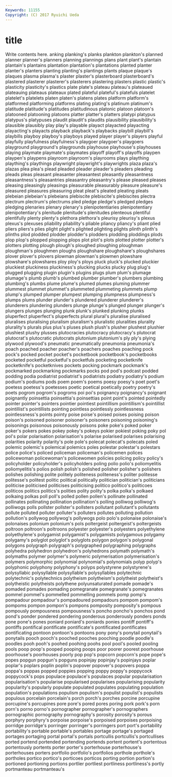 ```yaml
---
Keywords: 11155 
Copyright: (C) 2017 Ryuichi Ueda
---
```


# title

Write contents here.
anking
planking's planks plankton plankton's planned planner planner's planners planning plannings
plans plant plant's plantain plantain's plantains plantation plantation's plantations planted
planter planter's planters planting planting's plantings plants plaque plaque's plaques
plasma plasma's plaster plaster's plasterboard plasterboard's plastered plasterer plasterer's plasterers
plastering plasters plastic plastic's plasticity plasticity's plastics plate plate's plateau
plateau's plateaued plateauing plateaus plateaux plated plateful plateful's platefuls platelet
platelet's platelets platen platen's platens plates platform platform's platformed platforming
platforms plating plating's platinum platinum's platitude platitude's platitudes platitudinous platonic
platoon platoon's platooned platooning platoons platter platter's platters platypi platypus
platypus's platypuses plaudit plaudit's plaudits plausibility plausibility's plausible plausibly play
play's playable playact playacted playacting playacting's playacts playback playback's playbacks
playbill playbill's playbills playboy playboy's playboys played player player's players
playful playfully playfulness playfulness's playgoer playgoer's playgoers playground playground's playgrounds
playhouse playhouse's playhouses playing playmate playmate's playmates playoff playoff's playoffs
playpen playpen's playpens playroom playroom's playrooms plays plaything plaything's playthings
playwright playwright's playwrights plaza plaza's plazas plea plea's plead pleaded
pleader pleader's pleaders pleading pleads pleas pleasant pleasanter pleasantest pleasantly
pleasantness pleasantness's pleasantries pleasantry pleasantry's please pleased pleases pleasing pleasingly
pleasings pleasurable pleasurably pleasure pleasure's pleasured pleasures pleasuring pleat pleat's
pleated pleating pleats plebeian plebeian's plebeians plebiscite plebiscite's plebiscites plectra
plectrum plectrum's plectrums pled pledge pledge's pledged pledges pledging plenaries
plenary plenary's plenipotentiaries plenipotentiary plenipotentiary's plenitude plenitude's plenitudes plenteous plentiful
plentifully plenty plenty's plethora plethora's pleurisy pleurisy's plexus plexus's plexuses
pliability pliability's pliable pliancy pliancy's pliant plied pliers pliers's plies
plight plight's plighted plighting plights plinth plinth's plinths plod plodded
plodder plodder's plodders plodding ploddings plods plop plop's plopped plopping
plops plot plot's plots plotted plotter plotter's plotters plotting plough
plough's ploughed ploughing ploughman ploughman's ploughmen ploughs ploughshare ploughshare's ploughshares
plover plover's plovers plowman plowman's plowmen plowshare plowshare's plowshares ploy
ploy's ploys pluck pluck's plucked pluckier pluckiest pluckiness pluckiness's plucking
plucks plucky plug plug's plugged plugging plugin plugin's plugins plugs
plum plum's plumage plumage's plumb plumb's plumbed plumber plumber's plumbers
plumbing plumbing's plumbs plume plume's plumed plumes pluming plummer plummest
plummet plummet's plummeted plummeting plummets plump plump's plumped plumper plumpest
plumping plumpness plumpness's plumps plums plunder plunder's plundered plunderer plunderer's
plunderers plundering plunders plunge plunge's plunged plunger plunger's plungers plunges
plunging plunk plunk's plunked plunking plunks pluperfect pluperfect's pluperfects plural
plural's pluralise pluralised pluralises pluralising pluralism pluralism's pluralistic pluralities plurality
plurality's plurals plus plus's pluses plush plush's plusher plushest plushier
plushiest plushy plusses plutocracies plutocracy plutocracy's plutocrat plutocrat's plutocratic plutocrats
plutonium plutonium's ply ply's plying plywood plywood's pneumatic pneumatically pneumonia
pneumonia's poach poached poacher poacher's poachers poaches poaching pock pock's
pocked pocket pocket's pocketbook pocketbook's pocketbooks pocketed pocketful pocketful's pocketfuls
pocketing pocketknife pocketknife's pocketknives pockets pocking pockmark pockmark's pockmarked pockmarking
pockmarks pocks pod pod's podcast podded podding podia podiatrist podiatrist's
podiatrists podiatry podiatry's podium podium's podiums pods poem poem's poems
poesy poesy's poet poet's poetess poetess's poetesses poetic poetical poetically
poetry poetry's poets pogrom pogrom's pogroms poi poi's poignancy poignancy's
poignant poignantly poinsettia poinsettia's poinsettias point point's pointed pointedly pointer
pointer's pointers pointier pointiest pointillism pointillism's pointillist pointillist's pointillists pointing
pointless pointlessly pointlessness pointlessness's points pointy poise poise's poised poises
poising poison poison's poisoned poisoner poisoner's poisoners poisoning poisoning's poisonings
poisonous poisonously poisons poke poke's poked poker poker's pokers pokes
pokey pokey's pokeys pokier pokiest poking poky pol pol's polar
polarisation polarisation's polarise polarised polarises polarising polarities polarity polarity's pole
pole's polecat polecat's polecats poled polemic polemic's polemical polemics poles
polestar polestar's polestars police police's policed policeman policeman's policemen polices
policewoman policewoman's policewomen policies policing policy policy's policyholder policyholder's policyholders
poling polio polio's poliomyelitis poliomyelitis's polios polish polish's polished polisher
polisher's polishers polishes polishing polite politely politeness politeness's politer politesse
politesse's politest politic political politically politician politician's politicians politicise politicised
politicises politicising politico politico's politicoes politicos politics politics's polities polity
polity's polka polka's polkaed polkaing polkas poll poll's polled pollen
pollen's pollinate pollinated pollinates pollinating pollination pollination's polling polliwog polliwog's
polliwogs polls pollster pollster's pollsters pollutant pollutant's pollutants pollute polluted
polluter polluter's polluters pollutes polluting pollution pollution's pollywog pollywog's pollywogs
polo polo's polonaise polonaise's polonaises polonium polonium's pols poltergeist poltergeist's
poltergeists poltroon poltroon's poltroons polyester polyester's polyesters polyethylene polyethylene's polygamist
polygamist's polygamists polygamous polygamy polygamy's polyglot polyglot's polyglots polygon polygon's
polygonal polygons polygraph polygraph's polygraphed polygraphing polygraphs polyhedra polyhedron polyhedron's
polyhedrons polymath polymath's polymaths polymer polymer's polymeric polymerisation polymerisation's polymers
polymorphic polynomial polynomial's polynomials polyp polyp's polyphonic polyphony polyphony's polyps
polystyrene polystyrene's polysyllabic polysyllable polysyllable's polysyllables polytechnic polytechnic's polytechnics polytheism
polytheism's polytheist polytheist's polytheistic polytheists polythene polyunsaturated pomade pomade's pomaded
pomades pomading pomegranate pomegranate's pomegranates pommel pommel's pommelled pommelling pommels
pomp pomp's pompadour pompadour's pompadoured pompadours pompom pompom's pompoms pompon
pompon's pompons pomposity pomposity's pompous pompously pompousness pompousness's poncho poncho's
ponchos pond pond's ponder pondered pondering ponderous ponderously ponders ponds
pone pone's pones poniard poniard's poniards ponies pontiff pontiff's pontiffs
pontifical pontificate pontificate's pontificated pontificates pontificating pontoon pontoon's pontoons pony
pony's ponytail ponytail's ponytails pooch pooch's pooched pooches pooching poodle
poodle's poodles pooh pooh's poohed poohing poohs pool pool's pooled
pooling pools poop poop's pooped pooping poops poor poorer poorest
poorhouse poorhouse's poorhouses poorly pop pop's popcorn popcorn's pope pope's
popes popgun popgun's popguns popinjay popinjay's popinjays poplar poplar's poplars
poplin poplin's popover popover's popovers poppa poppa's poppas popped poppies
popping poppy poppy's poppycock poppycock's pops populace populace's populaces popular
popularisation popularisation's popularise popularised popularises popularising popularity popularity's popularly populate
populated populates populating population population's populations populism populism's populist populist's
populists populous porcelain porcelain's porch porch's porches porcine porcupine porcupine's
porcupines pore pore's pored pores poring pork pork's porn porn's
porno porno's pornographer pornographer's pornographers pornographic pornography pornography's porosity porosity's
porous porphyry porphyry's porpoise porpoise's porpoised porpoises porpoising porridge porridge's
porringer porringer's porringers port port's portability portability's portable portable's portables
portage portage's portaged portages portaging portal portal's portals portcullis portcullis's
portcullises ported portend portended portending portends portent portent's portentous portentously
portents porter porter's porterhouse porterhouse's porterhouses porters portfolio portfolio's portfolios
porthole porthole's portholes portico portico's porticoes porticos porting portion portion's
portioned portioning portions portlier portliest portliness portliness's portly portmanteau portmanteau's
